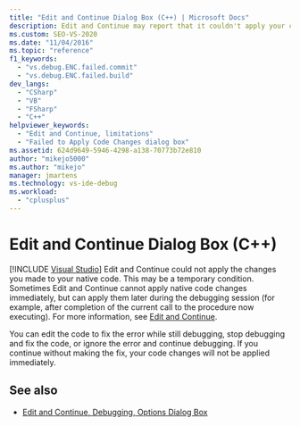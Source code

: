 ```yaml
---
title: "Edit and Continue Dialog Box (C++) | Microsoft Docs"
description: Edit and Continue may report that it couldn't apply your code changes. Learn why this can happen and what you can do.
ms.custom: SEO-VS-2020
ms.date: "11/04/2016"
ms.topic: "reference"
f1_keywords:
  - "vs.debug.ENC.failed.commit"
  - "vs.debug.ENC.failed.build"
dev_langs:
  - "CSharp"
  - "VB"
  - "FSharp"
  - "C++"
helpviewer_keywords:
  - "Edit and Continue, limitations"
  - "Failed to Apply Code Changes dialog box"
ms.assetid: 624d9649-5946-4298-a138-70773b72e810
author: "mikejo5000"
ms.author: "mikejo"
manager: jmartens
ms.technology: vs-ide-debug
ms.workload:
  - "cplusplus"
---
```

# Edit and Continue Dialog Box (C++)

 [!INCLUDE [Visual Studio](~/includes/applies-to-version/vs-windows-only.md)]
Edit and Continue could not apply the changes you made to your native code. This may be a temporary condition. Sometimes Edit and Continue cannot apply native code changes immediately, but can apply them later during the debugging session (for example, after completion of the current call to the procedure now executing). For more information, see [Edit and Continue](../debugger/edit-and-continue.md).

 You can edit the code to fix the error while still debugging, stop debugging and fix the code, or ignore the error and continue debugging. If you continue without making the fix, your code changes will not be applied immediately.

## See also
- [Edit and Continue, Debugging, Options Dialog Box](./edit-and-continue.md)